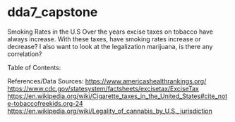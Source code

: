 # dda7_capstone

Smoking Rates in the U.S
  Over the years excise taxes on tobacco have always increase. With these taxes, have smoking rates increase or decrease? I also want to look at the legalization marijuana, is there any correlation?

Table of Contents:


References/Data Sources:
  https://www.americashealthrankings.org/
  https://www.cdc.gov/statesystem/factsheets/excisetax/ExciseTax
  https://en.wikipedia.org/wiki/Cigarette_taxes_in_the_United_States#cite_note-tobaccofreekids.org-24
  https://en.wikipedia.org/wiki/Legality_of_cannabis_by_U.S._jurisdiction
